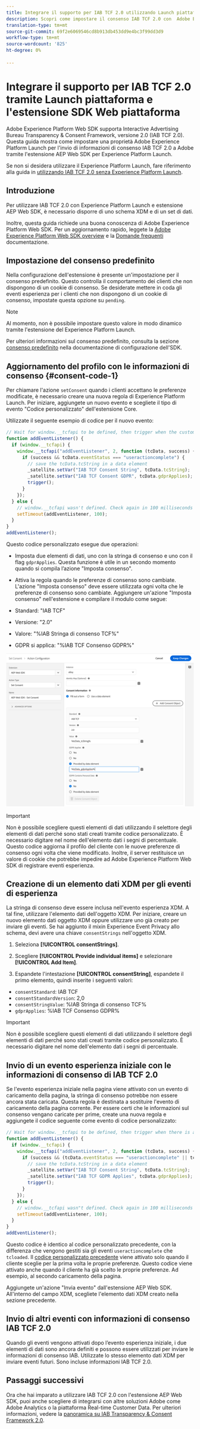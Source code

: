 ```yaml
---
title: Integrare il supporto per IAB TCF 2.0 utilizzando Launch piattaforma ed estensione SDK Web piattaforma
description: Scopri come impostare il consenso IAB TCF 2.0 con  Adobe Experience Platform Launch e l’estensione Adobe Experience Platform Web SDK.
translation-type: tm+mt
source-git-commit: 69f2e6069546cd8b913db453dd9e4bc3f99dd3d9
workflow-type: tm+mt
source-wordcount: '825'
ht-degree: 0%

---
```



# Integrare il supporto per IAB TCF 2.0 tramite Launch piattaforma e l&#39;estensione SDK Web piattaforma

Adobe Experience Platform Web SDK supporta Interactive Advertising Bureau Transparency &amp; Consent Framework, versione 2.0 (IAB TCF 2.0). Questa guida mostra come impostare una proprietà Adobe Experience Platform Launch  per l&#39;invio di informazioni di consenso IAB TCF 2.0 a  Adobe tramite l&#39;estensione AEP Web SDK per Experience Platform Launch.

Se non si desidera utilizzare il Experience Platform Launch, fare riferimento alla guida in [utilizzando IAB TCF 2.0 senza Experience Platform Launch](./without-launch.md).

## Introduzione

Per utilizzare IAB TCF 2.0 con Experience Platform Launch e estensione AEP Web SDK, è necessario disporre di uno schema XDM e di un set di dati.

Inoltre, questa guida richiede una buona conoscenza di Adobe Experience Platform Web SDK. Per un aggiornamento rapido, leggete la [Adobe Experience Platform Web SDK overview](../../home.md) e la [Domande frequenti](../../web-sdk-faq.md) documentazione.

## Impostazione del consenso predefinito

Nella configurazione dell&#39;estensione è presente un&#39;impostazione per il consenso predefinito. Questo controlla il comportamento dei clienti che non dispongono di un cookie di consenso. Se desiderate mettere in coda gli eventi esperienza per i clienti che non dispongono di un cookie di consenso, impostate questa opzione su `pending`.

>[!NOTE]
>
>Al momento, non è possibile impostare questo valore in modo dinamico tramite l&#39;estensione del Experience Platform Launch.

Per ulteriori informazioni sul consenso predefinito, consulta la sezione [consenso predefinito](../../fundamentals/configuring-the-sdk.md#default-consent) nella documentazione di configurazione dell&#39;SDK.

## Aggiornamento del profilo con le informazioni di consenso {#consent-code-1}

Per chiamare l&#39;azione `setConsent` quando i clienti accettano le preferenze modificate, è necessario creare una nuova regola di Experience Platform Launch. Per iniziare, aggiungete un nuovo evento e scegliete il tipo di evento &quot;Codice personalizzato&quot; dell&#39;estensione Core.

Utilizzate il seguente esempio di codice per il nuovo evento:

```javascript
// Wait for window.__tcfapi to be defined, then trigger when the customer has completed their consent and preferences.
function addEventListener() {
  if (window.__tcfapi) {
    window.__tcfapi("addEventListener", 2, function (tcData, success) {
      if (success && tcData.eventStatus === "useractioncomplete") {
        // save the tcData.tcString in a data element
        _satellite.setVar("IAB TCF Consent String", tcData.tcString);
        _satellite.setVar("IAB TCF Consent GDPR", tcData.gdprApplies);
        trigger();
      }
    });
  } else {
    // window.__tcfapi wasn't defined. Check again in 100 milliseconds
    setTimeout(addEventListener, 100);
  }
}
addEventListener();
```

Questo codice personalizzato esegue due operazioni:

* Imposta due elementi di dati, uno con la stringa di consenso e uno con il flag `gdprApplies`. Questa funzione è utile in un secondo momento quando si compila l’azione &quot;Imposta consenso&quot;.

* Attiva la regola quando le preferenze di consenso sono cambiate. L&#39;azione &quot;Imposta consenso&quot; deve essere utilizzata ogni volta che le preferenze di consenso sono cambiate. Aggiungere un&#39;azione &quot;Imposta consenso&quot; nell&#39;estensione e compilare il modulo come segue:

* Standard: &quot;IAB TCF&quot;
* Versione: &quot;2.0&quot;
* Valore: &quot;%IAB Stringa di consenso TCF%&quot;
* GDPR si applica: &quot;%IAB TCF Consenso GDPR%&quot;

![Azione di consenso per i set IAB](../../../assets/iab_set_consent_action.png)

>[!IMPORTANT]
>
>Non è possibile scegliere questi elementi di dati utilizzando il selettore degli elementi di dati perché sono stati creati tramite codice personalizzato. È necessario digitare nel nome dell&#39;elemento dati i segni di percentuale. Questo codice aggiorna il profilo del cliente con le nuove preferenze di consenso ogni volta che viene modificato. Inoltre, il server restituisce un valore di cookie che potrebbe impedire ad Adobe Experience Platform Web SDK di registrare eventi esperienza.

## Creazione di un elemento dati XDM per gli eventi di esperienza

La stringa di consenso deve essere inclusa nell&#39;evento esperienza XDM. A tal fine, utilizzare l&#39;elemento dati dell&#39;oggetto XDM. Per iniziare, creare un nuovo elemento dati oggetto XDM oppure utilizzare uno già creato per inviare gli eventi. Se hai aggiunto il mixin Experience Event Privacy allo schema, devi avere una chiave `consentStrings` nell&#39;oggetto XDM.

1. Seleziona **[!UICONTROL consentStrings]**.

1. Scegliere **[!UICONTROL Provide individual items]** e selezionare **[!UICONTROL Add Item]**.

1. Espandete l&#39;intestazione **[!UICONTROL consentString]**, espandete il primo elemento, quindi inserite i seguenti valori:

* `consentStandard`: IAB TCF
* `consentStandardVersion`: 2,0
* `consentStringValue`: %IAB Stringa di consenso TCF%
* `gdprApplies`: %IAB TCF Consenso GDPR%

>[!IMPORTANT]
>
>Non è possibile scegliere questi elementi di dati utilizzando il selettore degli elementi di dati perché sono stati creati tramite codice personalizzato. È necessario digitare nel nome dell&#39;elemento dati i segni di percentuale.

## Invio di un evento esperienza iniziale con le informazioni di consenso di IAB TCF 2.0

Se l&#39;evento esperienza iniziale nella pagina viene attivato con un evento di caricamento della pagina, la stringa di consenso potrebbe non essere ancora stata caricata. Questa regola è destinata a sostituire l&#39;evento di caricamento della pagina corrente. Per essere certi che le informazioni sul consenso vengano caricate per prime, create una nuova regola e aggiungete il codice seguente come evento di codice personalizzato:

```javascript
// Wait for window.__tcfapi to be defined, then trigger when there is a consent string
function addEventListener() {
  if (window.__tcfapi) {
    window.__tcfapi("addEventListener", 2, function (tcData, success) {
      if (success && (tcData.eventStatus === "useractioncomplete" || tcData.eventStatus === "tcloaded")) {
        // save the tcData.tcString in a data element
        _satellite.setVar("IAB TCF Consent String", tcData.tcString);
        _satellite.setVar("IAB TCF GDPR Applies", tcData.gdprApplies);
        trigger();
      }
    });
  } else {
    // window.__tcfapi wasn"t defined. Check again in 100 milliseconds
    setTimeout(addEventListener, 100);
  }
}
addEventListener();
```

Questo codice è identico al codice personalizzato precedente, con la differenza che vengono gestiti sia gli eventi `useractioncomplete` che `tcloaded`. Il [codice personalizzato precedente](#consent-code-1) viene attivato solo quando il cliente sceglie per la prima volta le proprie preferenze. Questo codice viene attivato anche quando il cliente ha già scelto le proprie preferenze. Ad esempio, al secondo caricamento della pagina.

Aggiungete un&#39;azione &quot;Invia evento&quot; dall&#39;estensione AEP Web SDK. All&#39;interno del campo XDM, scegliete l&#39;elemento dati XDM creato nella sezione precedente.

## Invio di altri eventi con informazioni di consenso IAB TCF 2.0

Quando gli eventi vengono attivati dopo l’evento esperienza iniziale, i due elementi di dati sono ancora definiti e possono essere utilizzati per inviare le informazioni di consenso IAB. Utilizzate lo stesso elemento dati XDM per inviare eventi futuri. Sono incluse informazioni IAB TCF 2.0.

## Passaggi successivi

Ora che hai imparato a utilizzare IAB TCF 2.0 con l&#39;estensione AEP Web SDK, puoi anche scegliere di integrarsi con altre soluzioni  Adobe come  Adobe Analytics o la piattaforma Real-time Customer Data. Per ulteriori informazioni, vedere la [panoramica su IAB Transparency &amp; Consent Framework 2.0](./overview.md).
